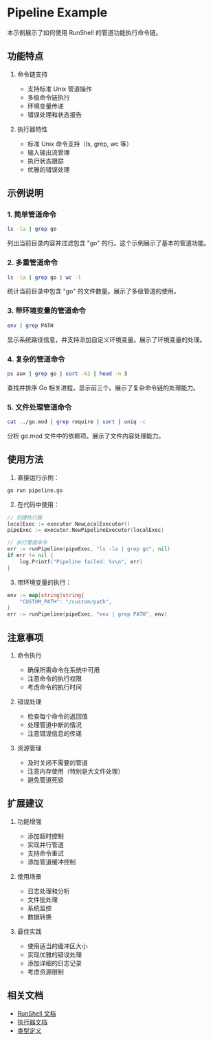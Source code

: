 # Pipeline Example

本示例展示了如何使用 RunShell 的管道功能执行命令链。

## 功能特点

1. 命令链支持
   - 支持标准 Unix 管道操作
   - 多级命令链执行
   - 环境变量传递
   - 错误处理和状态报告

2. 执行器特性
   - 标准 Unix 命令支持（ls, grep, wc 等）
   - 输入输出流管理
   - 执行状态跟踪
   - 优雅的错误处理

## 示例说明

### 1. 简单管道命令
```bash
ls -la | grep go
```
列出当前目录内容并过滤包含 "go" 的行。这个示例展示了基本的管道功能。

### 2. 多重管道命令
```bash
ls -la | grep go | wc -l
```
统计当前目录中包含 "go" 的文件数量。展示了多级管道的使用。

### 3. 带环境变量的管道命令
```bash
env | grep PATH
```
显示系统路径信息，并支持添加自定义环境变量。展示了环境变量的处理。

### 4. 复杂的管道命令
```bash
ps aux | grep go | sort -k2 | head -n 3
```
查找并排序 Go 相关进程，显示前三个。展示了复杂命令链的处理能力。

### 5. 文件处理管道命令
```bash
cat ../go.mod | grep require | sort | uniq -c
```
分析 go.mod 文件中的依赖项。展示了文件内容处理能力。

## 使用方法

1. 直接运行示例：
```bash
go run pipeline.go
```

2. 在代码中使用：
```go
// 创建执行器
localExec := executor.NewLocalExecutor()
pipeExec := executor.NewPipelineExecutor(localExec)

// 执行管道命令
err := runPipeline(pipeExec, "ls -la | grep go", nil)
if err != nil {
    log.Printf("Pipeline failed: %v\n", err)
}
```

3. 带环境变量的执行：
```go
env := map[string]string{
    "CUSTOM_PATH": "/custom/path",
}
err := runPipeline(pipeExec, "env | grep PATH", env)
```

## 注意事项

1. 命令执行
   - 确保所需命令在系统中可用
   - 注意命令的执行权限
   - 考虑命令的执行时间

2. 错误处理
   - 检查每个命令的返回值
   - 处理管道中断的情况
   - 注意错误信息的传递

3. 资源管理
   - 及时关闭不需要的管道
   - 注意内存使用（特别是大文件处理）
   - 避免管道死锁

## 扩展建议

1. 功能增强
   - 添加超时控制
   - 实现并行管道
   - 支持命令重试
   - 添加管道缓冲控制

2. 使用场景
   - 日志处理和分析
   - 文件批处理
   - 系统监控
   - 数据转换

3. 最佳实践
   - 使用适当的缓冲区大小
   - 实现优雅的错误处理
   - 添加详细的日志记录
   - 考虑资源限制

## 相关文档

- [RunShell 文档](../../README.md)
- [执行器文档](../../pkg/executor/doc.go)
- [类型定义](../../pkg/types/doc.go) 